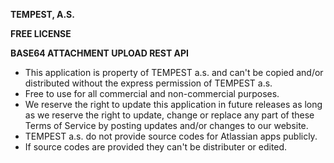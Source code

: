 __TEMPEST, A.S.__

__FREE LICENSE__

__BASE64 ATTACHMENT UPLOAD REST API__

* This application is property of TEMPEST a.s. and can't be copied and/or distributed without the express permission of TEMPEST a.s.
* Free to use for all commercial and non-commercial purposes.
* We reserve the right to update this application in future releases as long as we reserve the right to update, change or replace any part of these Terms of Service by posting updates
and/or changes to our website.
* TEMPEST a.s. do not provide source codes for Atlassian apps publicly.
* If source codes are provided they can't be distributer or edited.
